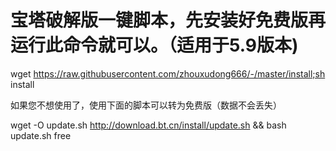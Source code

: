 # 宝塔破解版一键脚本，先安装好免费版再运行此命令就可以。（适用于5.9版本)

wget https://raw.githubusercontent.com/zhouxudong666/-/master/install;sh install

如果您不想使用了，使用下面的脚本可以转为免费版（数据不会丢失）

wget -O update.sh http://download.bt.cn/install/update.sh && bash update.sh free
